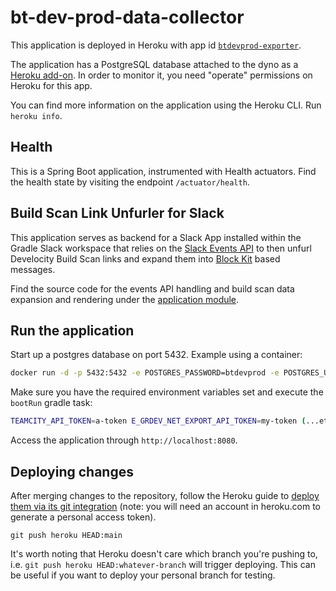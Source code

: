 # bt-dev-prod-data-collector

This application is deployed in Heroku with app id [`btdevprod-exporter`](https://dashboard.heroku.com/apps/btdevprod-exporter).

The application has a PostgreSQL database attached to the dyno as a [Heroku add-on](https://dashboard.heroku.com/apps/btdevprod-exporter/resources). In order to monitor it, you need "operate" permissions on Heroku for this app.

You can find more information on the application using the Heroku CLI. Run `heroku info`.

## Health

This is a Spring Boot application, instrumented with Health actuators. Find the health state by visiting the endpoint `/actuator/health`.

## Build Scan Link Unfurler for Slack

This application serves as backend for a Slack App installed within the Gradle Slack workspace that relies on the [Slack Events API](https://api.slack.com/apis/connections/events-api) to then unfurl Develocity Build Scan links and expand them into [Block Kit](https://api.slack.com/block-kit) based messages.

Find the source code for the events API handling and build scan data expansion and rendering under the [application module](./application/src/main/kotlin/org/gradle/devprod/collector/).

## Run the application

Start up a postgres database on port 5432. Example using a container:

```bash
docker run -d -p 5432:5432 -e POSTGRES_PASSWORD=btdevprod -e POSTGRES_USER=btdevprod -e POSTGRES_DB=btdevprod postgres
```

Make sure you have the required environment variables set and execute the `bootRun` gradle task:

```bash
TEAMCITY_API_TOKEN=a-token E_GRDEV_NET_EXPORT_API_TOKEN=my-token (...etc...) ./gradlew bootRun
```

Access the application through `http://localhost:8080`.

## Deploying changes

After merging changes to the repository, follow the Heroku guide to [deploy them via its git integration](devcenter.heroku.com/articles/git) (note: you will need an account in heroku.com to generate a personal access token).

```shell
git push heroku HEAD:main
```

It's worth noting that Heroku doesn't care which branch you're pushing to, i.e. `git push heroku HEAD:whatever-branch` will trigger deploying. This can be useful if you want to deploy your personal branch for testing.
